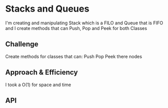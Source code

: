 # Stacks and Queues
<!-- Short summary or background information -->
I'm creating and manipulating Stack which is a FILO and Queue that is FIFO and I create methods that can Push, Pop and Peek for both Classes 

## Challenge
<!-- Description of the challenge -->
Create methods for classes that can:
Push
Pop
Peek there nodes  

## Approach & Efficiency
<!-- What approach did you take? Why? What is the Big O space/time for this approach? -->
I took a O(1) for space and time 

## API
<!-- Description of each method publicly available to your Stack and Queue-->
